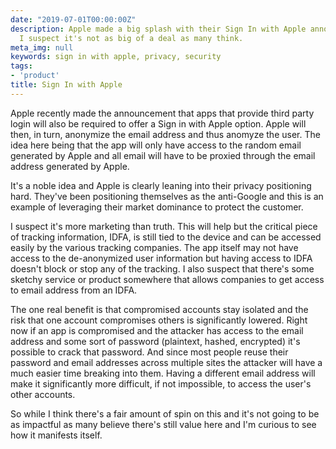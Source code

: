 ```yaml
---
date: "2019-07-01T00:00:00Z"
description: Apple made a big splash with their Sign In with Apple announcement but
  I suspect it's not as big of a deal as many think.
meta_img: null
keywords: sign in with apple, privacy, security
tags:
- 'product'
title: Sign In with Apple
---
```


Apple recently made the announcement that apps that provide third party login will also be required to offer a Sign in with Apple option. Apple will then, in turn, anonymize the email address and thus anomyze the user. The idea here being that the app will only have access to the random email generated by Apple and all email will have to be proxied through the email address generated by Apple.

It's a noble idea and Apple is clearly leaning into their privacy positioning hard. They've been positioning themselves as the anti-Google and this is an example of leveraging their market dominance to protect the customer.

I suspect it's more marketing than truth. This will help but the critical piece of tracking information, IDFA, is still tied to the device and can be accessed easily by the various tracking companies. The app itself may not have access to the de-anonymized user information but having access to IDFA doesn't block or stop any of the tracking. I also suspect that there's some sketchy service or product somewhere that allows companies to get access to email address from an IDFA.

The one real benefit is that compromised accounts stay isolated and the risk that one account compromises others is significantly lowered. Right now if an app is compromised and the attacker has access to the email address and some sort of password (plaintext, hashed, encrypted) it's possible to crack that password. And since most people reuse their password and email addresses across multiple sites the attacker will have a much easier time breaking into them. Having a different email address will make it significantly more difficult, if not impossible, to access the user's other accounts.

So while I think there's a fair amount of spin on this and it's not going to be as impactful as many believe there's still value here and I'm curious to see how it manifests itself.
